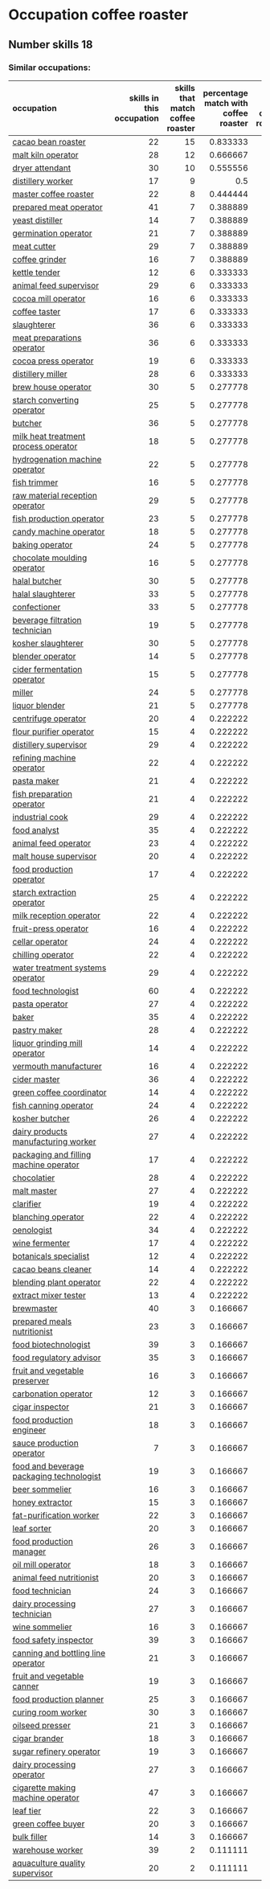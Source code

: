 # Occupation coffee roaster
## Number skills 18
### Similar occupations:
| occupation                                                                              |   skills in this occupation |   skills that match coffee roaster |   percentage match with coffee roaster |   skills not in coffee roaster |
|:----------------------------------------------------------------------------------------|----------------------------:|-----------------------------------:|---------------------------------------:|-------------------------------:|
| [cacao bean roaster](cacao_bean_roaster.md)                                             |                          22 |                                 15 |                               0.833333 |                              7 |
| [malt kiln operator](malt_kiln_operator.md)                                             |                          28 |                                 12 |                               0.666667 |                             16 |
| [dryer attendant](dryer_attendant.md)                                                   |                          30 |                                 10 |                               0.555556 |                             20 |
| [distillery worker](distillery_worker.md)                                               |                          17 |                                  9 |                               0.5      |                              8 |
| [master coffee roaster](master_coffee_roaster.md)                                       |                          22 |                                  8 |                               0.444444 |                             14 |
| [prepared meat operator](prepared_meat_operator.md)                                     |                          41 |                                  7 |                               0.388889 |                             34 |
| [yeast distiller](yeast_distiller.md)                                                   |                          14 |                                  7 |                               0.388889 |                              7 |
| [germination operator](germination_operator.md)                                         |                          21 |                                  7 |                               0.388889 |                             14 |
| [meat cutter](meat_cutter.md)                                                           |                          29 |                                  7 |                               0.388889 |                             22 |
| [coffee grinder](coffee_grinder.md)                                                     |                          16 |                                  7 |                               0.388889 |                              9 |
| [kettle tender](kettle_tender.md)                                                       |                          12 |                                  6 |                               0.333333 |                              6 |
| [animal feed supervisor](animal_feed_supervisor.md)                                     |                          29 |                                  6 |                               0.333333 |                             23 |
| [cocoa mill operator](cocoa_mill_operator.md)                                           |                          16 |                                  6 |                               0.333333 |                             10 |
| [coffee taster](coffee_taster.md)                                                       |                          17 |                                  6 |                               0.333333 |                             11 |
| [slaughterer](slaughterer.md)                                                           |                          36 |                                  6 |                               0.333333 |                             30 |
| [meat preparations operator](meat_preparations_operator.md)                             |                          36 |                                  6 |                               0.333333 |                             30 |
| [cocoa press operator](cocoa_press_operator.md)                                         |                          19 |                                  6 |                               0.333333 |                             13 |
| [distillery miller](distillery_miller.md)                                               |                          28 |                                  6 |                               0.333333 |                             22 |
| [brew house operator](brew_house_operator.md)                                           |                          30 |                                  5 |                               0.277778 |                             25 |
| [starch converting operator](starch_converting_operator.md)                             |                          25 |                                  5 |                               0.277778 |                             20 |
| [butcher](butcher.md)                                                                   |                          36 |                                  5 |                               0.277778 |                             31 |
| [milk heat treatment process operator](milk_heat_treatment_process_operator.md)         |                          18 |                                  5 |                               0.277778 |                             13 |
| [hydrogenation machine operator](hydrogenation_machine_operator.md)                     |                          22 |                                  5 |                               0.277778 |                             17 |
| [fish trimmer](fish_trimmer.md)                                                         |                          16 |                                  5 |                               0.277778 |                             11 |
| [raw material reception operator](raw_material_reception_operator.md)                   |                          29 |                                  5 |                               0.277778 |                             24 |
| [fish production operator](fish_production_operator.md)                                 |                          23 |                                  5 |                               0.277778 |                             18 |
| [candy machine operator](candy_machine_operator.md)                                     |                          18 |                                  5 |                               0.277778 |                             13 |
| [baking operator](baking_operator.md)                                                   |                          24 |                                  5 |                               0.277778 |                             19 |
| [chocolate moulding operator](chocolate_moulding_operator.md)                           |                          16 |                                  5 |                               0.277778 |                             11 |
| [halal butcher](halal_butcher.md)                                                       |                          30 |                                  5 |                               0.277778 |                             25 |
| [halal slaughterer](halal_slaughterer.md)                                               |                          33 |                                  5 |                               0.277778 |                             28 |
| [confectioner](confectioner.md)                                                         |                          33 |                                  5 |                               0.277778 |                             28 |
| [beverage filtration technician](beverage_filtration_technician.md)                     |                          19 |                                  5 |                               0.277778 |                             14 |
| [kosher slaughterer](kosher_slaughterer.md)                                             |                          30 |                                  5 |                               0.277778 |                             25 |
| [blender operator](blender_operator.md)                                                 |                          14 |                                  5 |                               0.277778 |                              9 |
| [cider fermentation operator](cider_fermentation_operator.md)                           |                          15 |                                  5 |                               0.277778 |                             10 |
| [miller](miller.md)                                                                     |                          24 |                                  5 |                               0.277778 |                             19 |
| [liquor blender](liquor_blender.md)                                                     |                          21 |                                  5 |                               0.277778 |                             16 |
| [centrifuge operator](centrifuge_operator.md)                                           |                          20 |                                  4 |                               0.222222 |                             16 |
| [flour purifier operator](flour_purifier_operator.md)                                   |                          15 |                                  4 |                               0.222222 |                             11 |
| [distillery supervisor](distillery_supervisor.md)                                       |                          29 |                                  4 |                               0.222222 |                             25 |
| [refining machine operator](refining_machine_operator.md)                               |                          22 |                                  4 |                               0.222222 |                             18 |
| [pasta maker](pasta_maker.md)                                                           |                          21 |                                  4 |                               0.222222 |                             17 |
| [fish preparation operator](fish_preparation_operator.md)                               |                          21 |                                  4 |                               0.222222 |                             17 |
| [industrial cook](industrial_cook.md)                                                   |                          29 |                                  4 |                               0.222222 |                             25 |
| [food analyst](food_analyst.md)                                                         |                          35 |                                  4 |                               0.222222 |                             31 |
| [animal feed operator](animal_feed_operator.md)                                         |                          23 |                                  4 |                               0.222222 |                             19 |
| [malt house supervisor](malt_house_supervisor.md)                                       |                          20 |                                  4 |                               0.222222 |                             16 |
| [food production operator](food_production_operator.md)                                 |                          17 |                                  4 |                               0.222222 |                             13 |
| [starch extraction operator](starch_extraction_operator.md)                             |                          25 |                                  4 |                               0.222222 |                             21 |
| [milk reception operator](milk_reception_operator.md)                                   |                          22 |                                  4 |                               0.222222 |                             18 |
| [fruit-press operator](fruit-press_operator.md)                                         |                          16 |                                  4 |                               0.222222 |                             12 |
| [cellar operator](cellar_operator.md)                                                   |                          24 |                                  4 |                               0.222222 |                             20 |
| [chilling operator](chilling_operator.md)                                               |                          22 |                                  4 |                               0.222222 |                             18 |
| [water treatment systems operator](water_treatment_systems_operator.md)                 |                          29 |                                  4 |                               0.222222 |                             25 |
| [food technologist](food_technologist.md)                                               |                          60 |                                  4 |                               0.222222 |                             56 |
| [pasta operator](pasta_operator.md)                                                     |                          27 |                                  4 |                               0.222222 |                             23 |
| [baker](baker.md)                                                                       |                          35 |                                  4 |                               0.222222 |                             31 |
| [pastry maker](pastry_maker.md)                                                         |                          28 |                                  4 |                               0.222222 |                             24 |
| [liquor grinding mill operator](liquor_grinding_mill_operator.md)                       |                          14 |                                  4 |                               0.222222 |                             10 |
| [vermouth manufacturer](vermouth_manufacturer.md)                                       |                          16 |                                  4 |                               0.222222 |                             12 |
| [cider master](cider_master.md)                                                         |                          36 |                                  4 |                               0.222222 |                             32 |
| [green coffee coordinator](green coffee coordinator.md)                                 |                          14 |                                  4 |                               0.222222 |                             10 |
| [fish canning operator](fish_canning_operator.md)                                       |                          24 |                                  4 |                               0.222222 |                             20 |
| [kosher butcher](kosher_butcher.md)                                                     |                          26 |                                  4 |                               0.222222 |                             22 |
| [dairy products manufacturing worker](dairy_products_manufacturing_worker.md)           |                          27 |                                  4 |                               0.222222 |                             23 |
| [packaging and filling machine operator](packaging_and_filling_machine_operator.md)     |                          17 |                                  4 |                               0.222222 |                             13 |
| [chocolatier](chocolatier.md)                                                           |                          28 |                                  4 |                               0.222222 |                             24 |
| [malt master](malt_master.md)                                                           |                          27 |                                  4 |                               0.222222 |                             23 |
| [clarifier](clarifier.md)                                                               |                          19 |                                  4 |                               0.222222 |                             15 |
| [blanching operator](blanching_operator.md)                                             |                          22 |                                  4 |                               0.222222 |                             18 |
| [oenologist](oenologist.md)                                                             |                          34 |                                  4 |                               0.222222 |                             30 |
| [wine fermenter](wine_fermenter.md)                                                     |                          17 |                                  4 |                               0.222222 |                             13 |
| [botanicals specialist](botanicals_specialist.md)                                       |                          12 |                                  4 |                               0.222222 |                              8 |
| [cacao beans cleaner](cacao_beans_cleaner.md)                                           |                          14 |                                  4 |                               0.222222 |                             10 |
| [blending plant operator](blending_plant_operator.md)                                   |                          22 |                                  4 |                               0.222222 |                             18 |
| [extract mixer tester](extract_mixer_tester.md)                                         |                          13 |                                  4 |                               0.222222 |                              9 |
| [brewmaster](brewmaster.md)                                                             |                          40 |                                  3 |                               0.166667 |                             37 |
| [prepared meals nutritionist](prepared_meals_nutritionist.md)                           |                          23 |                                  3 |                               0.166667 |                             20 |
| [food biotechnologist](food_biotechnologist.md)                                         |                          39 |                                  3 |                               0.166667 |                             36 |
| [food regulatory advisor](food_regulatory_advisor.md)                                   |                          35 |                                  3 |                               0.166667 |                             32 |
| [fruit and vegetable preserver](fruit_and_vegetable_preserver.md)                       |                          16 |                                  3 |                               0.166667 |                             13 |
| [carbonation operator](carbonation_operator.md)                                         |                          12 |                                  3 |                               0.166667 |                              9 |
| [cigar inspector](cigar_inspector.md)                                                   |                          21 |                                  3 |                               0.166667 |                             18 |
| [food production engineer](food_production_engineer.md)                                 |                          18 |                                  3 |                               0.166667 |                             15 |
| [sauce production operator](sauce_production_operator.md)                               |                           7 |                                  3 |                               0.166667 |                              4 |
| [food and beverage packaging technologist](food_and_beverage_packaging_technologist.md) |                          19 |                                  3 |                               0.166667 |                             16 |
| [beer sommelier](beer_sommelier.md)                                                     |                          16 |                                  3 |                               0.166667 |                             13 |
| [honey extractor](honey_extractor.md)                                                   |                          15 |                                  3 |                               0.166667 |                             12 |
| [fat-purification worker](fat-purification_worker.md)                                   |                          22 |                                  3 |                               0.166667 |                             19 |
| [leaf sorter](leaf_sorter.md)                                                           |                          20 |                                  3 |                               0.166667 |                             17 |
| [food production manager](food_production_manager.md)                                   |                          26 |                                  3 |                               0.166667 |                             23 |
| [oil mill operator](oil_mill_operator.md)                                               |                          18 |                                  3 |                               0.166667 |                             15 |
| [animal feed nutritionist](animal_feed_nutritionist.md)                                 |                          20 |                                  3 |                               0.166667 |                             17 |
| [food technician](food_technician.md)                                                   |                          24 |                                  3 |                               0.166667 |                             21 |
| [dairy processing technician](dairy_processing_technician.md)                           |                          27 |                                  3 |                               0.166667 |                             24 |
| [wine sommelier](wine_sommelier.md)                                                     |                          16 |                                  3 |                               0.166667 |                             13 |
| [food safety inspector](food_safety_inspector.md)                                       |                          39 |                                  3 |                               0.166667 |                             36 |
| [canning and bottling line operator](canning_and_bottling_line_operator.md)             |                          21 |                                  3 |                               0.166667 |                             18 |
| [fruit and vegetable canner](fruit_and_vegetable_canner.md)                             |                          19 |                                  3 |                               0.166667 |                             16 |
| [food production planner](food_production_planner.md)                                   |                          25 |                                  3 |                               0.166667 |                             22 |
| [curing room worker](curing_room_worker.md)                                             |                          30 |                                  3 |                               0.166667 |                             27 |
| [oilseed presser](oilseed_presser.md)                                                   |                          21 |                                  3 |                               0.166667 |                             18 |
| [cigar brander](cigar_brander.md)                                                       |                          18 |                                  3 |                               0.166667 |                             15 |
| [sugar refinery operator](sugar_refinery_operator.md)                                   |                          19 |                                  3 |                               0.166667 |                             16 |
| [dairy processing operator](dairy_processing_operator.md)                               |                          27 |                                  3 |                               0.166667 |                             24 |
| [cigarette making machine operator](cigarette_making_machine_operator.md)               |                          47 |                                  3 |                               0.166667 |                             44 |
| [leaf tier](leaf_tier.md)                                                               |                          22 |                                  3 |                               0.166667 |                             19 |
| [green coffee buyer](green_coffee_buyer.md)                                             |                          20 |                                  3 |                               0.166667 |                             17 |
| [bulk filler](bulk_filler.md)                                                           |                          14 |                                  3 |                               0.166667 |                             11 |
| [warehouse worker](warehouse_worker.md)                                                 |                          39 |                                  2 |                               0.111111 |                             37 |
| [aquaculture quality supervisor](aquaculture_quality_supervisor.md)                     |                          20 |                                  2 |                               0.111111 |                             18 |
